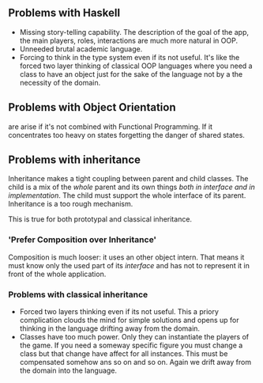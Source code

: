 ## Problems with Haskell

* Missing story-telling capability. The description of the goal of the app, the main players, roles, interactions are much more natural in OOP.
* Unneeded brutal academic language.
* Forcing to think in the type system even if its not useful. It's like the forced two layer thinking of classical OOP languages where you need a class to have an object just for the sake of the language not by a the necessity of the domain.

## Problems with Object Orientation
are arise if it's not combined with Functional Programming. If it concentrates too heavy on states forgetting the danger of shared states.


## Problems with inheritance
Inheritance makes a tight coupling between parent and child classes. The child is a mix of the _whole_ parent and its own things _both in interface and in implementation_. The child must support the whole interface of its parent. Inheritance is a too rough mechanism.

This is true for both prototypal and classical inheritance.

### 'Prefer Composition over Inheritance'
Composition is much looser: it uses an other object intern. That means it must know only the used part of its _interface_ and has not to represent it in front of the whole application.

### Problems with classical inheritance

* Forced two layers thinking even if its not useful. This a priory complication clouds the mind for simple solutions and opens up for thinking in the language drifting away from the domain.
* Classes have too much power. Only they can instantiate the players of the game. If you need a someway specific figure you must change a class but that change have affect for all instances. This must be compensated somehow ans so on and so on. Again we drift away from the domain into the language.
